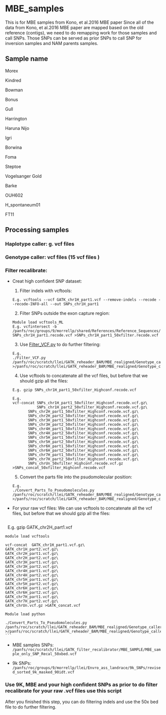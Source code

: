 # MBE_samples
This is for MBE samples from Kono, et al.2016 MBE paper
Since all of the data from Kono, et al.2016 MBE paper are mapped based on the old reference (contigs), we need to do remapping work
for those samples and call SNPs. Those SNPs can be served as prior SNPs to call SNP for inversion samples and NAM parents samples.

## Sample name

Morex

Kindred

Bowman

Bonus

Gull

Harrington

Haruna Nijo

Igri

Borwina

Foma

Steptoe

Vogelsanger Gold

Barke

OUH602

H_spontaneum01

FT11

##   Processing samples
### Haplotype caller:  g. vcf files

### Genotype caller: vcf files (15 vcf files )

### Filter recalibrate:

-   Creat high confident SNP dataset:

	1. Filter indels with vcftools:
    ```
	E.g. vcftools --vcf GATK_chr1H_part1.vcf --remove-indels --recode --recode-INFO-all --out SNPs_chr1H_part1
    ```
	2. Filter SNPs outside the exon capture region:
    ```
    Module load vcftools_ML
	E.g. vcfintersect -b /panfs/roc/groups/9/morrellp/shared/References/Reference_Sequences/Barley/Morex/captured_50x_partsRef.bed SNPs_chr1H_part1.recode.vcf >SNPs_chr1H_part1_50xfilter.recode.vcf
    ```
	3. Use [Filter_VCF.py](https://github.com/TomJKono/Misc_Utils/blob/master/Filter_VCF.py) to do further filtering:
    ```
	E.g. 
	./Filter_VCF.py /panfs/roc/scratch/llei/GATK_reheader_BAM/MBE_realigned/Genotype_caller/SNPs_chr1H_part1_50xfilter.recode.vcf >/panfs/roc/scratch/llei/GATK_reheader_BAM/MBE_realigned/Genotype_caller/High_confidentVCF/SNPs_chr1H_part1_50xfilter_Highconf.recode.vcf
    ```
	4. Use vcftools to concatenate all the vcf files, but before that we should gzip all the files: 
    ```
	E.g. gzip SNPs_chr1H_part1_50xfilter_Highconf.recode.vcf

	E.g. 
	vcf-concat SNPs_chr1H_part1_50xfilter_Highconf.recode.vcf.gz\ 
	           SNPs_chr1H_part2_50xfilter_Highconf.recode.vcf.gz\
		   SNPs_chr2H_part1_50xfilter_Highconf.recode.vcf.gz\
		   SNPs_chr2H_part2_50xfilter_Highconf.recode.vcf.gz\
		   SNPs_chr3H_part1_50xfilter_Highconf.recode.vcf.gz\
		   SNPs_chr3H_part2_50xfilter_Highconf.recode.vcf.gz\
		   SNPs_chr4H_part1_50xfilter_Highconf.recode.vcf.gz\
		   SNPs_chr4H_part2_50xfilter_Highconf.recode.vcf.gz\
		   SNPs_chr5H_part1_50xfilter_Highconf.recode.vcf.gz\
		   SNPs_chr5H_part2_50xfilter_Highconf.recode.vcf.gz\
		   SNPs_chr6H_part1_50xfilter_Highconf.recode.vcf.gz\
		   SNPs_chr6H_part2_50xfilter_Highconf.recode.vcf.gz\
		   SNPs_chr7H_part1_50xfilter_Highconf.recode.vcf.gz\
		   SNPs_chr7H_part2_50xfilter_Highconf.recode.vcf.gz\
		   SNPs_chrUn_50xfilter_Highconf.recode.vcf.gz >SNPs_concat_50xfilter_Highconf.recode.vcf
    ```
	5. Convert the parts file into the psudomolecular position:
    ```
	E.g. 
	./Convert_Parts_To_Pseudomolecules.py 	/panfs/roc/scratch/llei/GATK_reheader_BAM/MBE_realigned/Genotype_caller/High_confidentVCF/SNPs_concat_50xfilter_Highconf.recode.vcf  >/panfs/roc/scratch/llei/GATK_reheader_BAM/MBE_realigned/Genotype_caller/High_confidentVCF/SNPs_concat_Parts_To_Pseudomolecules_50xfilter_Highconf.recode.vcf
    ```
-   For your raw vcf files:
    We can use vcftools to concatenate all the vcf files, but before that we should gzip all the files: 
    ```
    E.g. gzip GATK_chr2H_part1.vcf
    
    module load vcftools
    
    vcf-concat  GATK_chr1H_part1.vcf.gz\
    GATK_chr1H_part2.vcf.gz\
    GATK_chr2H_part1.vcf.gz\
    GATK_chr2H_part2.vcf.gz\
    GATK_chr3H_part1.vcf.gz\
    GATK_chr3H_part2.vcf.gz\
    GATK_chr4H_part1.vcf.gz\
    GATK_chr4H_part2.vcf.gz\
    GATK_chr5H_part1.vcf.gz\
    GATK_chr5H_part2.vcf.gz\
    GATK_chr6H_part1.vcf.gz\
    GATK_chr6H_part2.vcf.gz\
    GATK_chr7H_part1.vcf.gz\
    GATK_chr7H_part2.vcf.gz\
    GATK_chrUn.vcf.gz >GATK_concat.vcf

    Module load python
    
    ./Convert_Parts_To_Pseudomolecules.py /panfs/roc/scratch/llei/GATK_reheader_BAM/MBE_realigned/Genotype_caller/GATK_concat.vcf >/panfs/roc/scratch/llei/GATK_reheader_BAM/MBE_realigned/Genotype_caller/GATK_concat_Parts_To_Pseudomolecules.vcf
    ```

-   MBE samples SNPs:
`/panfs/roc/scratch/llei/GATK_filter_recalibrator/MBE_SAMPLE/MBE_sample_only_SNP_Recal_50xbed.vcf`

- 9k SNPs:
`/panfs/roc/groups/9/morrellp/llei/Envro_ass_landrace/9k_SNPs/revised_sorted_9k_masked_90idt.vcf`

### Use 9K, MBE and your high confident SNPs as prior to do filter recalibrate for your raw .vcf files use this script

After you finished this step, you can do filtering indels and use the 50x bed file to do further filtering.
